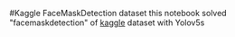 #Kaggle FaceMaskDetection dataset
this notebook solved "facemaskdetection" of [kaggle](https://www.kaggle.com/datasets/andrewmvd/face-mask-detection) dataset with Yolov5s